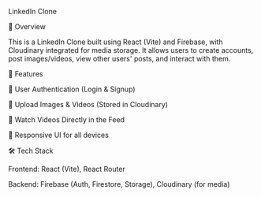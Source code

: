 LinkedIn Clone

🚀 Overview

This is a LinkedIn Clone built using React (Vite) and Firebase, with Cloudinary integrated for media storage. It allows users to create accounts, post images/videos, view other users' posts, and interact with them.

🌟 Features

🔐 User Authentication (Login & Signup)

📸 Upload Images & Videos (Stored in Cloudinary)

🎥 Watch Videos Directly in the Feed

🚀 Responsive UI for all devices

🛠 Tech Stack

Frontend: React (Vite), React Router

Backend: Firebase (Auth, Firestore, Storage), Cloudinary (for media)